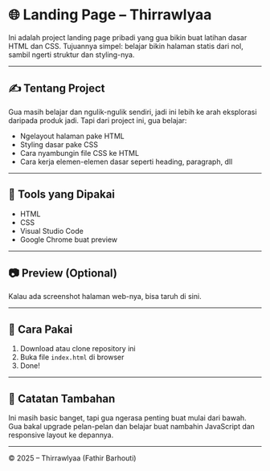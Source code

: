 # 🌐 Landing Page – Thirrawlyaa

Ini adalah project landing page pribadi yang gua bikin buat latihan dasar HTML dan CSS. Tujuannya simpel: belajar bikin halaman statis dari nol, sambil ngerti struktur dan styling-nya.

---

## ✍️ Tentang Project

Gua masih belajar dan ngulik-ngulik sendiri, jadi ini lebih ke arah eksplorasi daripada produk jadi. Tapi dari project ini, gua belajar:

- Ngelayout halaman pake HTML
- Styling dasar pake CSS
- Cara nyambungin file CSS ke HTML
- Cara kerja elemen-elemen dasar seperti heading, paragraph, dll

---

## 🔧 Tools yang Dipakai

- HTML
- CSS
- Visual Studio Code
- Google Chrome buat preview

---

## 📷 Preview (Optional)
Kalau ada screenshot halaman web-nya, bisa taruh di sini.

---

## 🚀 Cara Pakai

1. Download atau clone repository ini
2. Buka file `index.html` di browser
3. Done!

---

## 📌 Catatan Tambahan

Ini masih basic banget, tapi gua ngerasa penting buat mulai dari bawah. Gua bakal upgrade pelan-pelan dan belajar buat nambahin JavaScript dan responsive layout ke depannya.

---

© 2025 – Thirrawlyaa (Fathir Barhouti)

